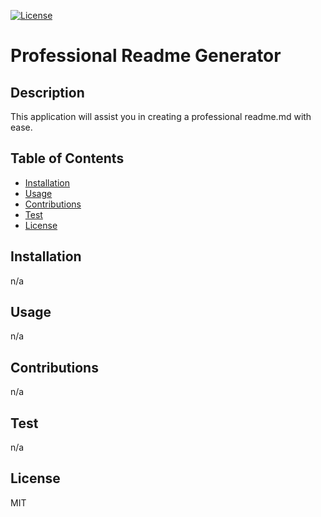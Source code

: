 
  [![License](https://img.shields.io/badge/License-MIT-blue)](https://opensource.org/licenses/MIT)
  # Professional Readme Generator

  ## Description
  This application will assist you in creating a professional readme.md with ease.

  ## Table of Contents
  * [Installation](#install)
  * [Usage](#usage)
  * [Contributions](#contribute)
  * [Test](#test)
  * [License](#license)
  
  ## Installation
  n/a

  ## Usage 
  n/a

  ## Contributions
  n/a

  ## Test
  n/a

  ## License
  MIT
